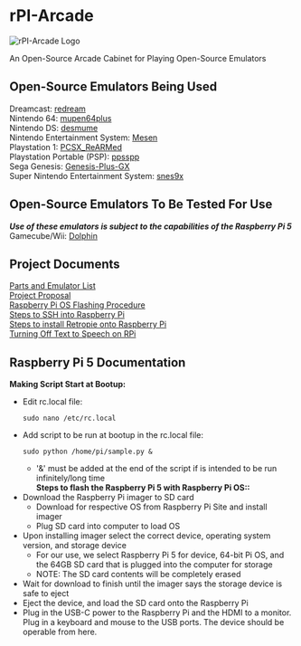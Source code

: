 # rPI-Arcade
![rPI-Arcade Logo](https://github.com/user-attachments/assets/9550915a-3531-4492-b64a-8d901ebc2588)

An Open-Source Arcade Cabinet for Playing Open-Source Emulators

## Open-Source Emulators Being Used
Dreamcast: [redream](https://github.com/inolen/redream) <br />
Nintendo 64: [mupen64plus](https://github.com/mupen64plus) <br />
Nintendo DS: [desmume](https://github.com/TASEmulators/desmume) <br />
Nintendo Entertainment System: [Mesen](https://github.com/SourMesen/Mesen) <br />
Playstation 1: [PCSX_ReARMed](https://github.com/libretro/pcsx_rearmed) <br />
Playstation Portable (PSP): [ppsspp](https://github.com/hrydgard/ppsspp) <br />
Sega Genesis: [Genesis-Plus-GX](https://github.com/ekeeke/Genesis-Plus-GX) <br />
Super Nintendo Entertainment System: [snes9x](https://github.com/snes9xgit/snes9x) <br />


## Open-Source Emulators To Be Tested For Use
***Use of these emulators is subject to the capabilities of the Raspberry Pi 5*** <br />
Gamecube/Wii: [Dolphin](https://github.com/dolphin-emu/dolphin) <br />


## Project Documents
[Parts and Emulator List](https://docs.google.com/spreadsheets/d/1ALpfdckvdpH38KOAA2tQCqkrMmXP1Gw3A8R0yB0zqGg/edit?usp=sharing) <br />
[Project Proposal](https://docs.google.com/document/d/1yBoYMPRjcl2UAiMpMrb5UvjlYsrBzHMLdqXjJbXgbxs/edit?usp=sharing) <br />
[Raspberry Pi OS Flashing Procedure](https://docs.google.com/document/d/1_6FRPV2-8xxY_qosx5HeV4UK3wdhwpzHxR0WtXd2Lhs/edit?usp=sharing) <br />
[Steps to SSH into Raspberry Pi](https://docs.google.com/document/d/11Dc_4-_AeuRvbQ93VxL-Q0HaXzGft7osD1K2YTPXZ6w/edit?usp=sharing) <br />
[Steps to install Retropie onto Raspberry Pi](https://docs.google.com/document/d/1LPk0pQld89WjpNxLfQ80QWkx3yFmBLrs-CT05ln_ng4/edit?usp=sharing) <br />
[Turning Off Text to Speech on RPi](https://docs.google.com/document/d/1xQ4QbP-JYJV6gKZVdu4-s-ujuNylnBXVqJO79wuMz0Y/edit?tab=t.0)<br />

## Raspberry Pi 5 Documentation <br />
**Making Script Start at Bootup:** <br />
* Edit rc.local file:<br />
  ```
  sudo nano /etc/rc.local
  ```
* Add script to be run at bootup in the rc.local file:<br />
  ```
  sudo python /home/pi/sample.py &
  ```
  - '&' must be added at the end of the script if is intended to be run infinitely/long time<br />
**Steps to flash the Raspberry Pi 5 with Raspberry Pi OS::** <br />
* Download the Raspberry Pi imager to SD card<br />
  - Download for respective OS from Raspberry Pi Site and install imager<br />
  - Plug SD card into computer to load OS <br />
* Upon installing imager select the correct device, operating system version, and storage device<br/>
  - For our use, we select Raspberry Pi 5 for device, 64-bit Pi OS, and the 64GB SD card that is plugged into the computer for storage<br />
  - NOTE: The SD card contents will be completely erased<br />
* Wait for download to finish until the imager says the storage device is safe to eject<br />
* Eject the device, and load the SD card onto the Raspberry Pi<br />
* Plug in the USB-C power to the Raspberry Pi and the HDMI to a monitor. Plug in a keyboard and mouse to the USB ports. The device should be operable from here.<br />
